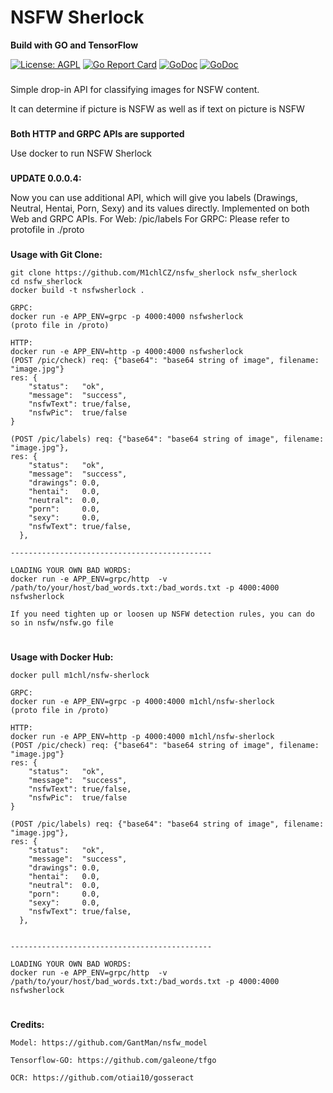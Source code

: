 # NSFW Sherlock
__Build with GO and TensorFlow__

[![License: AGPL](https://img.shields.io/badge/license-AGPL-blue.svg)](https://)
[![Go Report Card](https://goreportcard.com/badge/github.com/M1chlCZ/nsfw_sherlock)](https://goreportcard.com/report/github.com/M1chlCZ/nsfw_sherlock)
[![GoDoc](https://godoc.org/github.com/M1chlCZ/nsfw_sherlock?status.svg)](https://godoc.org/github.com/M1chlCZ/nsfw_sherlock)
[![GoDoc](https://img.shields.io/docker/v/m1chl/nsfw-sherlock/latest?color=green&label=Docker%20Hub&style=flat)](https://hub.docker.com/repository/docker/m1chl/nsfw-sherlock/general)
###
Simple drop-in API for classifying images for NSFW content.

It can determine if picture is NSFW as well as if text on picture is NSFW

###

__Both HTTP and GRPC APIs are supported__

Use docker to run NSFW Sherlock

###
__UPDATE 0.0.0.4:__

Now you can use additional API, which will give you labels (Drawings, Neutral, Hentai, Porn, Sexy) and its values directly. Implemented on both Web and GRPC APIs.
For Web: /pic/labels
For GRPC: Please refer to protofile in ./proto

### 

__Usage with Git Clone:__


    git clone https://github.com/M1chlCZ/nsfw_sherlock nsfw_sherlock
    cd nsfw_sherlock
    docker build -t nsfwsherlock .

    GRPC:
    docker run -e APP_ENV=grpc -p 4000:4000 nsfwsherlock 
    (proto file in /proto)
    
    HTTP:
    docker run -e APP_ENV=http -p 4000:4000 nsfwsherlock
    (POST /pic/check) req: {"base64": "base64 string of image", filename: "image.jpg"}
    res: {
        "status":   "ok", 
        "message":  "success", 
        "nsfwText": true/false, 
        "nsfwPic":  true/false
    }
    
    (POST /pic/labels) req: {"base64": "base64 string of image", filename: "image.jpg"}, 
    res: {
        "status":   "ok",
		"message":  "success",
		"drawings": 0.0,
		"hentai":   0.0,
		"neutral":  0.0,
		"porn":     0.0,
		"sexy":     0.0,
		"nsfwText": true/false,
      },

    ---------------------------------------------

    LOADING YOUR OWN BAD WORDS:
    docker run -e APP_ENV=grpc/http  -v /path/to/your/host/bad_words.txt:/bad_words.txt -p 4000:4000 nsfwsherlock

    If you need tighten up or loosen up NSFW detection rules, you can do so in nsfw/nsfw.go file

#

__Usage with Docker Hub:__


    docker pull m1chl/nsfw-sherlock

    GRPC:
    docker run -e APP_ENV=grpc -p 4000:4000 m1chl/nsfw-sherlock 
    (proto file in /proto)
    
    HTTP:
    docker run -e APP_ENV=http -p 4000:4000 m1chl/nsfw-sherlock
    (POST /pic/check) req: {"base64": "base64 string of image", filename: "image.jpg"}
    res: {
        "status":   "ok", 
        "message":  "success", 
        "nsfwText": true/false, 
        "nsfwPic":  true/false
    }
    
    (POST /pic/labels) req: {"base64": "base64 string of image", filename: "image.jpg"}, 
    res: {
        "status":   "ok",
		"message":  "success",
		"drawings": 0.0,
		"hentai":   0.0,
		"neutral":  0.0,
		"porn":     0.0,
		"sexy":     0.0,
		"nsfwText": true/false,
      },
    

    ---------------------------------------------

    LOADING YOUR OWN BAD WORDS:
    docker run -e APP_ENV=grpc/http  -v /path/to/your/host/bad_words.txt:/bad_words.txt -p 4000:4000 nsfwsherlock

#
__Credits:__

    Model: https://github.com/GantMan/nsfw_model

    Tensorflow-GO: https://github.com/galeone/tfgo

    OCR: https://github.com/otiai10/gosseract



